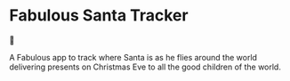 # Fabulous Santa Tracker

🎅

A Fabulous app to track where Santa is as he flies around the world delivering presents on Christmas Eve to all the good children of the world.